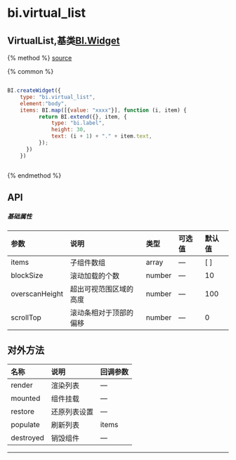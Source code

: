 # bi.virtual_list

## VirtualList,基类[BI.Widget](/core/widget.md)

{% method %}
[source](https://jsfiddle.net/fineui/L995LrL9/)

{% common %}
```javascript

BI.createWidget({
	type: "bi.virtual_list",
	element:"body",
	items: BI.map([{value: "xxxx"}], function (i, item) {
	      return BI.extend({}, item, {
	          type: "bi.label",
	          height: 30,
	          text: (i + 1) + "." + item.text,
	      });
	  })
	})



```

{% endmethod %}

## API
##### 基础属性
| 参数    | 说明           | 类型  | 可选值 | 默认值
| :------ |:-------------  | :-----| :----|:----
| items | 子组件数组 | array | —  | [ ] |
| blockSize | 滚动加载的个数 | number | — | 10 |
| overscanHeight | 超出可视范围区域的高度 | number | — | 100 |
| scrollTop |  滚动条相对于顶部的偏移 | number | — | 0 |


## 对外方法
| 名称     | 说明                           |  回调参数     
| :------ |:-------------                  | :-----   
| render | 渲染列表 | —|
| mounted | 组件挂载 | —|
| restore | 还原列表设置 | — |
| populate | 刷新列表 | items |
| destroyed | 销毁组件 | —|



---


